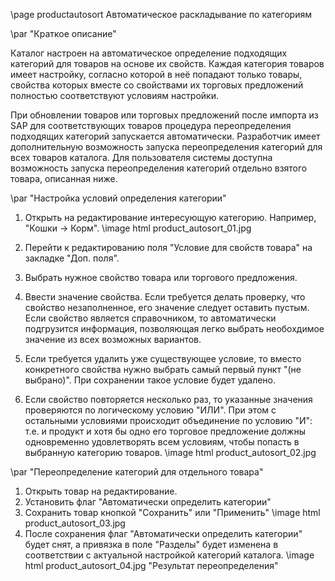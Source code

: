 \page productautosort Автоматическое раскладывание по категориям

\par "Краткое описание"

Каталог настроен на автоматическое определение подходящих категорий для товаров на основе их свойств. Каждая категория 
товаров имеет настройку, согласно которой в неё попадают только товары, свойства которых вместе со свойствами их 
торговых предложений полностью соответствуют условиям настройки. 

При обновлении товаров или торговых предложений после импорта из SAP для соответствующих товаров процедура 
переопределения подходящих категорий запускается автоматически. Разработчик имеет дополнительную возможность запуска 
переопределения категорий для всех товаров каталога. Для пользователя системы доступна возможность запуска 
переопределения категорий отдельно взятого товара, описанная ниже. 


\par "Настройка условий определения категории"

1. Открыть на редактирование интересующую категорию. Например, "Кошки -> Корм". \image html product_autosort_01.jpg  

2. Перейти к редактированию поля "Условие для свойств товара" на закладке "Доп. поля".  

3. Выбрать нужное свойство товара или торгового предложения. 

4. Ввести значение свойства. Если требуется делать проверку, что свойство незаполненное, его значение следует оставить 
пустым. Если свойство является справочником, то автоматически подгрузится информация, позволяющая легко выбрать 
необохдимое значение из всех возможных вариантов.  

5. Если требуется удалить уже существующее условие, то вместо конкретного свойства нужно выбрать самый первый пункт 
"(не выбрано)". При сохранении такое условие будет удалено.
 
6. Если свойство повторяется несколько раз, то указанные значения проверяются по логическому условию "ИЛИ". При этом с 
остальными условиями происходит объединение по условию "И": т.е. и продукт и хотя бы одно его торговое предложение должны 
одновременно удовлетворять всем условиям, чтобы попасть в выбранную категорию товаров. \image html product_autosort_02.jpg  


\par "Переопределение категорий для отдельного товара"

1. Открыть товар на редактирование.
2. Установить флаг "Автоматически определить категории"
3. Сохранить товар кнопкой "Сохранить" или "Применить" \image html product_autosort_03.jpg
4. После сохранения флаг "Автоматически определить категории" будет снят, а привязка в поле "Разделы" будет изменена в 
 соответствии с актуальной настройкой категорий каталога. \image html product_autosort_04.jpg "Результат переопределения"
